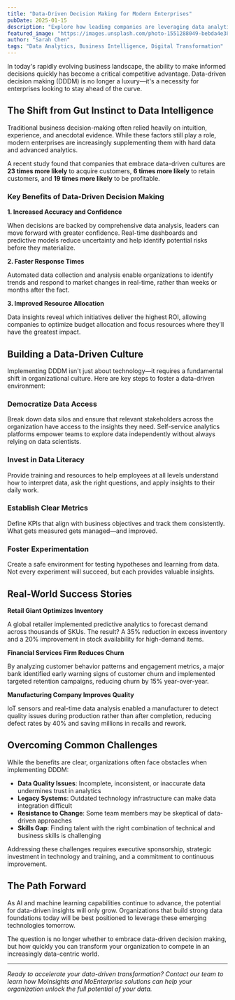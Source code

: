 ```yaml
---
title: "Data-Driven Decision Making for Modern Enterprises"
pubDate: 2025-01-15
description: "Explore how leading companies are leveraging data analytics to make strategic decisions faster and more accurately than ever before."
featured_image: "https://images.unsplash.com/photo-1551288049-bebda4e38f71?w=1200&h=630&fit=crop"
author: "Sarah Chen"
tags: "Data Analytics, Business Intelligence, Digital Transformation"
---
```


In today's rapidly evolving business landscape, the ability to make informed decisions quickly has become a critical competitive advantage. Data-driven decision making (DDDM) is no longer a luxury—it's a necessity for enterprises looking to stay ahead of the curve.

## The Shift from Gut Instinct to Data Intelligence

Traditional business decision-making often relied heavily on intuition, experience, and anecdotal evidence. While these factors still play a role, modern enterprises are increasingly supplementing them with hard data and advanced analytics.

A recent study found that companies that embrace data-driven cultures are **23 times more likely** to acquire customers, **6 times more likely** to retain customers, and **19 times more likely** to be profitable.

### Key Benefits of Data-Driven Decision Making

**1. Increased Accuracy and Confidence**

When decisions are backed by comprehensive data analysis, leaders can move forward with greater confidence. Real-time dashboards and predictive models reduce uncertainty and help identify potential risks before they materialize.

**2. Faster Response Times**

Automated data collection and analysis enable organizations to identify trends and respond to market changes in real-time, rather than weeks or months after the fact.

**3. Improved Resource Allocation**

Data insights reveal which initiatives deliver the highest ROI, allowing companies to optimize budget allocation and focus resources where they'll have the greatest impact.

## Building a Data-Driven Culture

Implementing DDDM isn't just about technology—it requires a fundamental shift in organizational culture. Here are key steps to foster a data-driven environment:

### Democratize Data Access

Break down data silos and ensure that relevant stakeholders across the organization have access to the insights they need. Self-service analytics platforms empower teams to explore data independently without always relying on data scientists.

### Invest in Data Literacy

Provide training and resources to help employees at all levels understand how to interpret data, ask the right questions, and apply insights to their daily work.

### Establish Clear Metrics

Define KPIs that align with business objectives and track them consistently. What gets measured gets managed—and improved.

### Foster Experimentation

Create a safe environment for testing hypotheses and learning from data. Not every experiment will succeed, but each provides valuable insights.

## Real-World Success Stories

**Retail Giant Optimizes Inventory**

A global retailer implemented predictive analytics to forecast demand across thousands of SKUs. The result? A 35% reduction in excess inventory and a 20% improvement in stock availability for high-demand items.

**Financial Services Firm Reduces Churn**

By analyzing customer behavior patterns and engagement metrics, a major bank identified early warning signs of customer churn and implemented targeted retention campaigns, reducing churn by 15% year-over-year.

**Manufacturing Company Improves Quality**

IoT sensors and real-time data analysis enabled a manufacturer to detect quality issues during production rather than after completion, reducing defect rates by 40% and saving millions in recalls and rework.

## Overcoming Common Challenges

While the benefits are clear, organizations often face obstacles when implementing DDDM:

- **Data Quality Issues**: Incomplete, inconsistent, or inaccurate data undermines trust in analytics
- **Legacy Systems**: Outdated technology infrastructure can make data integration difficult
- **Resistance to Change**: Some team members may be skeptical of data-driven approaches
- **Skills Gap**: Finding talent with the right combination of technical and business skills is challenging

Addressing these challenges requires executive sponsorship, strategic investment in technology and training, and a commitment to continuous improvement.

## The Path Forward

As AI and machine learning capabilities continue to advance, the potential for data-driven insights will only grow. Organizations that build strong data foundations today will be best positioned to leverage these emerging technologies tomorrow.

The question is no longer whether to embrace data-driven decision making, but how quickly you can transform your organization to compete in an increasingly data-centric world.

---

_Ready to accelerate your data-driven transformation? Contact our team to learn how MoInsights and MoEnterprise solutions can help your organization unlock the full potential of your data._
